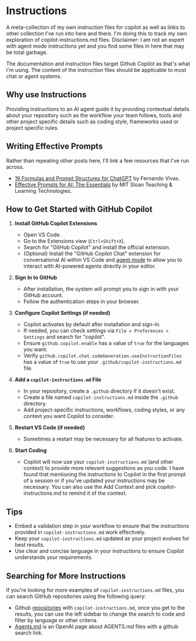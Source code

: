 # Instructions

A meta-collection of my own instruction files for copilot as well as links to
other collection I've run into here and there.  I'm doing this to track my own
exploration of copilot-instructions.md files.  Disclaimer: I am not an expert
with agent mode instructions yet and you find some files in here that may be
total garbage.

The documentation and instruction files target Github Copilot as that's what I'm
using.  The content of the instruction files should be applicable to most chat
or agent systems.

## Why use Instructions

Providing instructions to an AI agent guide it by providing contextual details
about your repository such as the workflow your team follows, tools and other
project specific details such as coding style, frameworks used or project
specific rules.

## Writing Effective Prompts

Rather than repeating other posts here, I'll link a few resources that I've run across.

- [19 Formulas and Prompt Structures for ChatGPT](https://fvivas.com/en/19-formulas-and-prompt-structures-for-chatgpt/)
  by Fernando Vivas.
- [Effective Prompts for AI: The Essentials](https://mitsloanedtech.mit.edu/ai/basics/effective-prompts/)
  by MIT Sloan Teaching & Learning Technologies.

## How to Get Started with GitHub Copilot

1. **Install GitHub Copilot Extensions**
   - Open VS Code.
   - Go to the Extensions view (`Ctrl+Shift+X`).
   - Search for "GitHub Copilot" and install the official extension.
   - (Optional) Install the "GitHub Copilot Chat" extension for conversational
     AI within VS Code and [agent
     mode](https://code.visualstudio.com/blogs/2023/11/15/agents-public-preview)
     to allow you to interact with AI-powered agents directly in your editor.

2. **Sign In to GitHub**
   - After installation, the system will prompt you to sign in with your GitHub
     account.
   - Follow the authentication steps in your browser.

3. **Configure Copilot Settings (if needed)**
   - Copilot activates by default after installation and sign-in.
   - If needed, you can check settings via `File > Preferences > Settings` and search for "copilot".
   - Ensure `github.copilot.enable` has a value of `true` for the languages you
     want.
   - Verify `github.copilot.chat.codeGeneration.useInstructionFiles` has a value
     of `true` to use your `.github/copilot-instructions.md` file.

4. **Add a `copilot-instructions.md` File**
   - In your repository, create a `.github` directory if it doesn't exist.
   - Create a file named `copilot-instructions.md` inside the `.github`
     directory.
   - Add project-specific instructions, workflows, coding styles, or any context
     you want Copilot to consider.

5. **Restart VS Code (if needed)**
   - Sometimes a restart may be necessary for all features to activate.

6. **Start Coding**
   - Copilot will now use your `copilot-instructions.md` (and other context) to
     provide more relevant suggestions as you code.  I have found that
     mentioning the instructions to Copilot in the first prompt of a session or
     if you've updated your instructions may be necessary.  You can also use the
     Add Context and pick copilot-instructions.md to remind it of the context.

## Tips

- Embed a validation step in your workflow to ensure that the instructions
  provided in `copilot-instructions.md` work effectively.
- Keep your `copilot-instructions.md` updated as your project evolves for best
  results.
- Use clear and concise language in your instructions to ensure Copilot
  understands your requirements.

## Searching for More Instructions

If you're looking for more examples of `copilot-instructions.md` files, you can
search GitHub repositories using the following query:

- Github [repositories](https://github.com/search?q=copilot-instructions.md)
  with `copilot-instructions.md`, once you get to the results, you can use the
  left sidebar to change the search to code and filter by language or other
  criteria.
- [Agents.md](https://github.com/openai/agents.md) is an OpenAI page about
  AGENTS.md files with a github search link.

